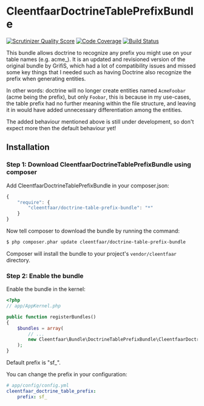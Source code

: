 CleentfaarDoctrineTablePrefixBundle
===================================

[![Scrutinizer Quality Score](https://scrutinizer-ci.com/g/cleentfaar/CleentfaarDoctrineTablePrefixBundle/badges/quality-score.png?s=9bf283c11413133bd29129e21fd256254c34b39b)](https://scrutinizer-ci.com/g/cleentfaar/CleentfaarDoctrineTablePrefixBundle/)
[![Code Coverage](https://scrutinizer-ci.com/g/cleentfaar/CleentfaarDoctrineTablePrefixBundle/badges/coverage.png?s=77a62378305464e3cecfc0267b5bdb9ce8af0637)](https://scrutinizer-ci.com/g/cleentfaar/CleentfaarDoctrineTablePrefixBundle/)
[![Build Status](https://travis-ci.org/cleentfaar/CleentfaarDoctrineTablePrefixBundle.png?branch=master)](https://travis-ci.org/cleentfaar/CleentfaarDoctrineTablePrefixBundle)

This bundle allows doctrine to recognize any prefix you might use on your table names (e.g. acme_).
It is an updated and revisioned version of the original bundle by GrifiS, which had a lot of compatibility issues and
missed some key things that I needed such as having Doctrine also recognize the prefix when generating entities.

In other words: doctrine will no longer create entities named ``AcmeFoobar`` (acme being the prefix), but only ``Foobar``,
this is because in my use-cases, the table prefix had no further meaning within the file structure, and leaving it in
would have added unnecessary differentiation among the entities.

The added behaviour mentioned above is still under development, so don't expect more then the default behaviour yet!

## Installation

### Step 1: Download CleentfaarDoctrineTablePrefixBundle using composer

Add CleentfaarDoctrineTablePrefixBundle in your composer.json:

``` js
{
    "require": {
        "cleentfaar/doctrine-table-prefix-bundle": "*"
    }
}
```

Now tell composer to download the bundle by running the command:

``` bash
$ php composer.phar update cleentfaar/doctrine-table-prefix-bundle
```
Composer will install the bundle to your project's `vendor/cleentfaar` directory.

### Step 2: Enable the bundle

Enable the bundle in the kernel:

``` php
<?php
// app/AppKernel.php

public function registerBundles()
{
    $bundles = array(
        // ...
        new Cleentfaar\Bundle\DoctrineTablePrefixBundle\CleentfaarDoctrineTablePrefixBundle(),
    );
}
```

Default prefix is "sf_".

You can change the prefix in your configuration:

``` yaml
# app/config/config.yml
cleentfaar_doctrine_table_prefix:
    prefix: sf_
```